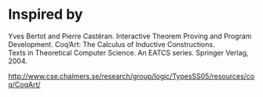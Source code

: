 # Inspired by

Yves Bertot and Pierre Castéran. Interactive Theorem Proving and Program Development. Coq’Art: The Calculus of Inductive Constructions.  
Texts in Theoretical Computer Science. An EATCS series. Springer Verlag, 2004.

<http://www.cse.chalmers.se/research/group/logic/TypesSS05/resources/coq/CoqArt/>
